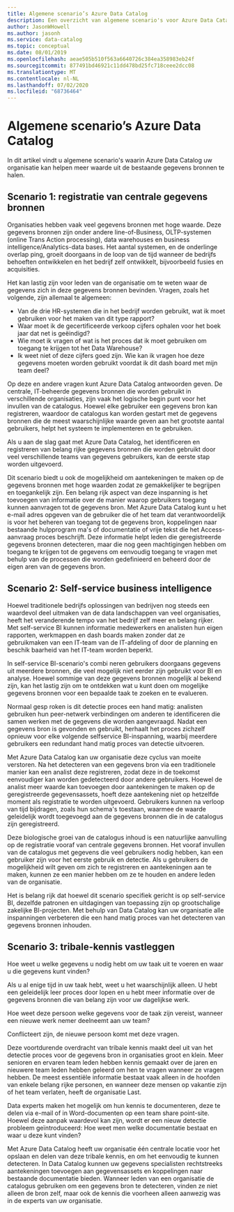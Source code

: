 ```yaml
---
title: Algemene scenario’s Azure Data Catalog
description: Een overzicht van algemene scenario's voor Azure Data Catalog, met inbegrip van de registratie en detectie van gegevens bronnen met hoge waarde, het inschakelen van selfservice business intelligence en het vastleggen van bestaande kennis over gegevens bronnen en processen.
author: JasonWHowell
ms.author: jasonh
ms.service: data-catalog
ms.topic: conceptual
ms.date: 08/01/2019
ms.openlocfilehash: aeae505b510f563a6640726c384ea358983eb24f
ms.sourcegitcommit: 877491bd46921c11dd478bd25fc718ceee2dcc08
ms.translationtype: MT
ms.contentlocale: nl-NL
ms.lasthandoff: 07/02/2020
ms.locfileid: "68736464"
---
```

# <a name="azure-data-catalog-common-scenarios"></a>Algemene scenario’s Azure Data Catalog
In dit artikel vindt u algemene scenario's waarin Azure Data Catalog uw organisatie kan helpen meer waarde uit de bestaande gegevens bronnen te halen.

## <a name="scenario-1-registration-of-central-data-sources"></a>Scenario 1: registratie van centrale gegevens bronnen
Organisaties hebben vaak veel gegevens bronnen met hoge waarde. Deze gegevens bronnen zijn onder andere line-of-Business, OLTP-systemen (online Trans Action processing), data warehouses en business intelligence/Analytics-data bases. Het aantal systemen, en de onderlinge overlap ping, groeit doorgaans in de loop van de tijd wanneer de bedrijfs behoeften ontwikkelen en het bedrijf zelf ontwikkelt, bijvoorbeeld fusies en acquisities.

Het kan lastig zijn voor leden van de organisatie om te weten waar de gegevens zich in deze gegevens bronnen bevinden. Vragen, zoals het volgende, zijn allemaal te algemeen:

* Van de drie HR-systemen die in het bedrijf worden gebruikt, wat ik moet gebruiken voor het maken van dit type rapport?
* Waar moet ik de gecertificeerde verkoop cijfers ophalen voor het boek jaar dat net is geëindigd?
* Wie moet ik vragen of wat is het proces dat ik moet gebruiken om toegang te krijgen tot het Data Warehouse?
* Ik weet niet of deze cijfers goed zijn. Wie kan ik vragen hoe deze gegevens moeten worden gebruikt voordat ik dit dash board met mijn team deel?

Op deze en andere vragen kunt Azure Data Catalog antwoorden geven. De centrale, IT-beheerde gegevens bronnen die worden gebruikt in verschillende organisaties, zijn vaak het logische begin punt voor het invullen van de catalogus. Hoewel elke gebruiker een gegevens bron kan registreren, waardoor de catalogus kan worden gestart met de gegevens bronnen die de meest waarschijnlijke waarde geven aan het grootste aantal gebruikers, helpt het systeem te implementeren en te gebruiken. 

Als u aan de slag gaat met Azure Data Catalog, het identificeren en registreren van belang rijke gegevens bronnen die worden gebruikt door veel verschillende teams van gegevens gebruikers, kan de eerste stap worden uitgevoerd.

Dit scenario biedt u ook de mogelijkheid om aantekeningen te maken op de gegevens bronnen met hoge waarden zodat ze gemakkelijker te begrijpen en toegankelijk zijn. Een belang rijk aspect van deze inspanning is het toevoegen van informatie over de manier waarop gebruikers toegang kunnen aanvragen tot de gegevens bron. Met Azure Data Catalog kunt u het e-mail adres opgeven van de gebruiker die of het team dat verantwoordelijk is voor het beheren van toegang tot de gegevens bron, koppelingen naar bestaande hulpprogram ma's of documentatie of vrije tekst die het Access-aanvraag proces beschrijft. Deze informatie helpt leden die geregistreerde gegevens bronnen detecteren, maar die nog geen machtigingen hebben om toegang te krijgen tot de gegevens om eenvoudig toegang te vragen met behulp van de processen die worden gedefinieerd en beheerd door de eigen aren van de gegevens bron.

## <a name="scenario-2-self-service-business-intelligence"></a>Scenario 2: Self-service business intelligence
Hoewel traditionele bedrijfs oplossingen van bedrijven nog steeds een waardevol deel uitmaken van de data landschappen van veel organisaties, heeft het veranderende tempo van het bedrijf zelf meer en belang rijker. Met self-service BI kunnen informatie medewerkers en analisten hun eigen rapporten, werkmappen en dash boards maken zonder dat ze gebruikmaken van een IT-team van de IT-afdeling of door de planning en beschik baarheid van het IT-team worden beperkt.

In self-service BI-scenario's combi neren gebruikers doorgaans gegevens uit meerdere bronnen, die veel mogelijk niet eerder zijn gebruikt voor BI en analyse. Hoewel sommige van deze gegevens bronnen mogelijk al bekend zijn, kan het lastig zijn om te ontdekken wat u kunt doen om mogelijke gegevens bronnen voor een bepaalde taak te zoeken en te evalueren.

Normaal gesp roken is dit detectie proces een hand matig: analisten gebruiken hun peer-netwerk verbindingen om anderen te identificeren die samen werken met de gegevens die worden aangevraagd. Nadat een gegevens bron is gevonden en gebruikt, herhaalt het proces zichzelf opnieuw voor elke volgende selfservice BI-inspanning, waarbij meerdere gebruikers een redundant hand matig proces van detectie uitvoeren.

Met Azure Data Catalog kan uw organisatie deze cyclus van moeite verstoren. Na het detecteren van een gegevens bron via een traditionele manier kan een analist deze registreren, zodat deze in de toekomst eenvoudiger kan worden gedetecteerd door andere gebruikers. Hoewel de analist meer waarde kan toevoegen door aantekeningen te maken op de geregistreerde gegevensassets, hoeft deze aantekening niet op hetzelfde moment als registratie te worden uitgevoerd. Gebruikers kunnen na verloop van tijd bijdragen, zoals hun schema's toestaan, waarmee de waarde geleidelijk wordt toegevoegd aan de gegevens bronnen die in de catalogus zijn geregistreerd.

Deze biologische groei van de catalogus inhoud is een natuurlijke aanvulling op de registratie vooraf van centrale gegevens bronnen. Het vooraf invullen van de catalogus met gegevens die veel gebruikers nodig hebben, kan een gebruiker zijn voor het eerste gebruik en detectie. Als u gebruikers de mogelijkheid wilt geven om zich te registreren en aantekeningen aan te maken, kunnen ze een manier hebben om ze te houden en andere leden van de organisatie.

Het is belang rijk dat hoewel dit scenario specifiek gericht is op self-service BI, dezelfde patronen en uitdagingen van toepassing zijn op grootschalige zakelijke BI-projecten. Met behulp van Data Catalog kan uw organisatie alle inspanningen verbeteren die een hand matig proces van het detecteren van gegevens bronnen inhouden.

## <a name="scenario-3-capturing-tribal-knowledge"></a>Scenario 3: tribale-kennis vastleggen
Hoe weet u welke gegevens u nodig hebt om uw taak uit te voeren en waar u die gegevens kunt vinden?

Als u al enige tijd in uw taak hebt, weet u het waarschijnlijk alleen. U hebt een geleidelijk leer proces door lopen en u hebt meer informatie over de gegevens bronnen die van belang zijn voor uw dagelijkse werk.

Hoe weet deze persoon welke gegevens voor de taak zijn vereist, wanneer een nieuwe werk nemer deelneemt aan uw team?

Conflicteert zijn, de nieuwe persoon komt met deze vragen.

Deze voortdurende overdracht van tribale kennis maakt deel uit van het detectie proces voor de gegevens bron in organisaties groot en klein. Meer senioren en ervaren team leden hebben kennis gemaakt over de jaren en nieuwere team leden hebben geleerd om hen te vragen wanneer ze vragen hebben. De meest essentiële informatie bestaat vaak alleen in de hoofden van enkele belang rijke personen, en wanneer deze mensen op vakantie zijn of het team verlaten, heeft de organisatie Last.

Data experts maken het mogelijk om hun kennis te documenteren, deze te delen via e-mail of in Word-documenten op een team share point-site. Hoewel deze aanpak waardevol kan zijn, wordt er een nieuw detectie probleem geïntroduceerd: Hoe weet men welke documentatie bestaat en waar u deze kunt vinden?

Met Azure Data Catalog heeft uw organisatie één centrale locatie voor het opslaan en delen van deze tribale kennis, en om het eenvoudig te kunnen detecteren. In Data Catalog kunnen uw gegevens specialisten rechtstreeks aantekeningen toevoegen aan gegevensassets en koppelingen naar bestaande documentatie bieden. Wanneer leden van een organisatie de catalogus gebruiken om een gegevens bron te detecteren, vinden ze niet alleen de bron zelf, maar ook de kennis die voorheen alleen aanwezig was in de experts van uw organisatie.
